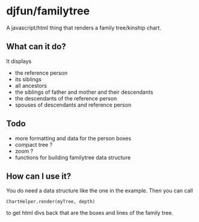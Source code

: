 djfun/familytree
================

A javascript/html thing that renders a family tree/kinship chart.

What can it do?
---------------

It displays

*  the reference person
*  its siblings
*  all ancestors
*  the siblings of father and mother and their descendants
*  the descendants of the reference person
*  spouses of descendants and reference person

Todo
----
* more formatting and data for the person boxes
* compact tree ?
* zoom ?
* functions for building familytree data structure

How can I use it?
-----------------
You do need a data structure like the one in the example. Then you can call

    ChartHelper.render(myTree, depth)

to get html divs back that are the boxes and lines of the family tree.
